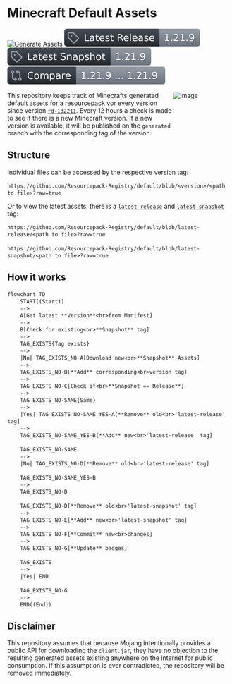 # Minecraft Default Assets
[![Generate Assets](https://github.com/Resourcepack-Registry/default/actions/workflows/generate_assets.yml/badge.svg)](https://github.com/Resourcepack-Registry/default/actions/workflows/generate_assets.yml)
[![Latest Release](https://github.com/Resourcepack-Registry/default/blob/badge/latest_release.svg?raw=true)](https://github.com/Resourcepack-Registry/default/tree/latest-release)
[![Latest Snapshot](https://github.com/Resourcepack-Registry/default/blob/badge/latest_snapshot.svg?raw=true)](https://github.com/Resourcepack-Registry/default/tree/latest-snapshot)
[![Compare](https://github.com/Resourcepack-Registry/default/blob/badge/compare.svg?raw=true)](https://github.com/Resourcepack-Registry/default/compare/latest-release...latest-snapshot)

<img align="right" width="128" height="128" alt="image" src="https://github.com/user-attachments/assets/233905c0-2913-4c68-8854-74a96d18bb39" />

This repository keeps track of Minecrafts generated default assets for a resourcepack vor every version since version [`rd-132211`](https://minecraft.wiki/w/Java_Edition_pre-Classic_rd-132211). Every 12 hours a check is made to see if there is a new Minecraft version. If a new version is available, it will be published on the `generated` branch with the corresponding tag of the version.

## Structure
Individual files can be accessed by the respective version tag:
```url
https://github.com/Resourcepack-Registry/default/blob/<version>/<path to file>?raw=true
```

Or to view the latest assets, there is a [`latest-release`](https://github.com/Resourcepack-Registry/default/tree/latest-release) and [`latest-snapshot`](https://github.com/Resourcepack-Registry/default/tree/latest-snapshot) tag:
```url
https://github.com/Resourcepack-Registry/default/blob/latest-release/<path to file>?raw=true

https://github.com/Resourcepack-Registry/default/blob/latest-snapshot/<path to file>?raw=true
```

## How it works
```mermaid
flowchart TD
    START((Start))
    --> 
    A[Get latest **Version**<br>from Manifest]
    --> 
    B[Check for existing<br>**Snapshot** tag]
    -->
    TAG_EXISTS{Tag exists}
    -->
    |No| TAG_EXISTS_NO-A[Download new<br>**Snapshot** Assets]
    -->
    TAG_EXISTS_NO-B[**Add** corresponding<br>version tag]
    -->
    TAG_EXISTS_NO-C[Check if<br>**Snapshot == Release**]
    -->
    TAG_EXISTS_NO-SAME{Same}
    -->
    |Yes| TAG_EXISTS_NO-SAME_YES-A[**Remove** old<br>'latest-release' tag]
    -->
    TAG_EXISTS_NO-SAME_YES-B[**Add** new<br>'latest-release' tag]
    
    TAG_EXISTS_NO-SAME
    -->
    |No| TAG_EXISTS_NO-D[**Remove** old<br>'latest-release' tag]
    
    TAG_EXISTS_NO-SAME_YES-B
    -->
    TAG_EXISTS_NO-D

    TAG_EXISTS_NO-D[**Remove** old<br>'latest-snapshot' tag]
    -->
    TAG_EXISTS_NO-E[**Add** new<br>'latest-snapshot' tag]
    -->
    TAG_EXISTS_NO-F[**Commit** new<br>changes]
    -->
    TAG_EXISTS_NO-G[**Update** badges]

    TAG_EXISTS
    -->
    |Yes| END

    TAG_EXISTS_NO-G
    -->
    END((End))
```

## Disclaimer
This repository assumes that because Mojang intentionally provides a public API for downloading the `client.jar`, they have no objection to the resulting generated assets existing anywhere on the internet for public consumption. If this assumption is ever contradicted, the repository will be removed immediately.

